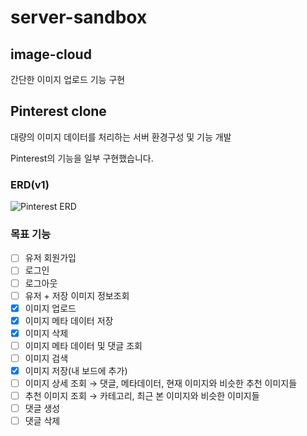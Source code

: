 # server-sandbox

## image-cloud
간단한 이미지 업로드 기능 구현



## Pinterest clone
대량의 이미지 데이터를 처리하는 서버 환경구성 및 기능 개발

Pinterest의 기능을 일부 구현했습니다.

### ERD(v1)
![Pinterest ERD](https://github.com/small-j/server-sandbox/assets/44703262/6fb730e4-6194-41cd-ac2a-5555e3d92a79)

### 목표 기능
- [ ] 유저 회원가입
- [ ] 로그인
- [ ] 로그아웃
- [ ] 유저 + 저장 이미지 정보조회
- [X] 이미지 업로드
- [X] 이미지 메타 데이터 저장
- [X] 이미지 삭제
- [ ] 이미지 메타 데이터 및 댓글 조회
- [ ] 이미지 검색
- [X] 이미지 저장(내 보드에 추가)
- [ ] 이미지 상세 조회 → 댓글, 메타데이터, 현재 이미지와 비슷한 추천 이미지들
- [ ] 추천 이미지 조회 → 카테고리, 최근 본 이미지와 비슷한 이미지들
- [ ] 댓글 생성
- [ ] 댓글 삭제 
